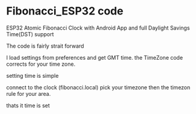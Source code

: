# Fibonacci_ESP32 code
ESP32 Atomic Fibonacci Clock with Android App and full Daylight Savings Time(DST) support

The code is fairly strait forward

 I load settings from preferences and get GMT time.  the TimeZone code corrects for your time zone.

setting time is simple

connect to the clock (fibonacci.local) pick your timezone then the timezon rule for your area.

thats it time is set
